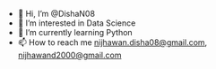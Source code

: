 - 👋 Hi, I’m @DishaN08
- 👀 I’m interested in Data Science
- 🌱 I’m currently learning Python 
- 📫 How to reach me nijhawan.disha08@gmail.com, nijhawand2000@gmail.com
<!---
DishaN08/DishaN08 is a ✨ special ✨ repository because its `README.md` (this file) appears on your GitHub profile.
You can click the Preview link to take a look at your changes.
--->
